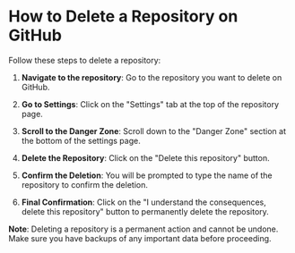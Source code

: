 # How to Delete a Repository on GitHub

Follow these steps to delete a repository:

1. **Navigate to the repository**:
   Go to the repository you want to delete on GitHub.

2. **Go to Settings**:
   Click on the "Settings" tab at the top of the repository page.

3. **Scroll to the Danger Zone**:
   Scroll down to the "Danger Zone" section at the bottom of the settings page.

4. **Delete the Repository**:
   Click on the "Delete this repository" button.

5. **Confirm the Deletion**:
   You will be prompted to type the name of the repository to confirm the deletion.
   
6. **Final Confirmation**:
   Click on the "I understand the consequences, delete this repository" button to permanently delete the repository.

**Note**: Deleting a repository is a permanent action and cannot be undone. Make sure you have backups of any important data before proceeding.

